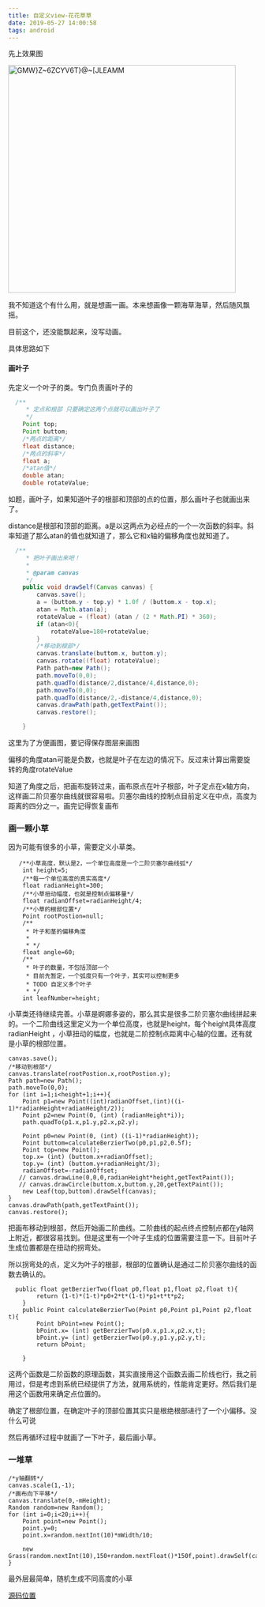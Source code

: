 ```yaml
---
title: 自定义view-花花草草
date: 2019-05-27 14:00:58
tags: android
---
```


先上效果图

<img src="https://wx4.sinaimg.cn/large/c1b251b3gy1g3f6vh94cqj20ct0m6ju1.jpg" alt="GMW}Z~6ZCYV6T}@~[JLEAMM" width="461" data-width="461" data-height="798">

我不知道这个有什么用，就是想画一画。本来想画像一颗海草海草，然后随风飘摇。

目前这个，还没能飘起来，没写动画。

具体思路如下

#### 画叶子

先定义一个叶子的类。专门负责画叶子的

```java
  /**
     * 定点和根部 只要确定这两个点就可以画出叶子了
     */
    Point top;
    Point buttom;
    /*两点的距离*/
    float distance;
    /*两点的斜率*/
    float a;
    /*atan值*/
    double atan;
    double rotateValue;
```

如题，画叶子，如果知道叶子的根部和顶部的点的位置，那么画叶子也就画出来了。

distance是根部和顶部的距离。a是以这两点为必经点的一个一次函数的斜率。斜率知道了那么atan的值也就知道了，那么它和x轴的偏移角度也就知道了。

```java
  /**
     * 把叶子画出来吧！
     *
     * @param canvas
     */
    public void drawSelf(Canvas canvas) {
        canvas.save();
        a = (buttom.y - top.y) * 1.0f / (buttom.x - top.x);
        atan = Math.atan(a);
        rotateValue = (float) (atan / (2 * Math.PI) * 360);
        if (atan<0){
            rotateValue=180+rotateValue;
        }
        /*移动到根部*/
        canvas.translate(buttom.x, buttom.y);
        canvas.rotate((float) rotateValue);
        Path path=new Path();
        path.moveTo(0,0);
        path.quadTo(distance/2,distance/4,distance,0);
        path.moveTo(0,0);
        path.quadTo(distance/2,-distance/4,distance,0);
        canvas.drawPath(path,getTextPaint());
        canvas.restore();

    }

```

这里为了方便画图，要记得保存图层来画图

偏移的角度atan可能是负数，也就是叶子在左边的情况下。反过来计算出需要旋转的角度rotateValue

知道了角度之后，把画布旋转过来，画布原点在叶子根部，叶子定点在x轴方向，这样画二阶贝塞尔曲线就很容易啦。贝塞尔曲线的控制点目前定义在中点，高度为距离的四分之一。画完记得恢复画布

### 画一颗小草

因为可能有很多的小草，需要定义小草类。

```
   /**小草高度，默认是2，一个单位高度是一个二阶贝塞尔曲线弧*/
    int height=5;
    /**每一个单位高度的真实高度*/
    float radianHeight=300;
    /**小草扭动幅度，也就是控制点偏移量*/
    float radianOffset=radianHeight/4;
    /**小草的根部位置*/
    Point rootPostion=null;
    /**
     * 叶子和茎的偏移角度
     *
     * */
    float angle=60;
    /**
     * 叶子的数量，不包括顶部一个
     * 目前先暂定，一个弧度只有一个叶子，其实可以控制更多
     * TODO 自定义多个叶子
     * */
    int leafNumber=height;
```

小草类还待继续完善。小草是婀娜多姿的，那么其实是很多二阶贝塞尔曲线拼起来的。一个二阶曲线这里定义为一个单位高度，也就是height，每个height具体高度radianHeight ，小草扭动的幅度，也就是二阶控制点距离中心轴的位置。还有就是小草的根部位置。

```
canvas.save();
/*移动到根部*/
canvas.translate(rootPostion.x,rootPostion.y);
Path path=new Path();
path.moveTo(0,0);
for (int i=1;i<height+1;i++){
    Point p1=new Point((int)radianOffset,(int)((i-1)*radianHeight+radianHeight/2));
    Point p2=new Point(0, (int) (radianHeight*i));
    path.quadTo(p1.x,p1.y,p2.x,p2.y);

    Point p0=new Point(0, (int) ((i-1)*radianHeight));
    Point buttom=calculateBerzierTwo(p0,p1,p2,0.5f);
    Point top=new Point();
    top.x= (int) (buttom.x+radianOffset);
    top.y= (int) (buttom.y+radianHeight/3);
    radianOffset=-radianOffset;
   // canvas.drawLine(0,0,0,radianHeight*height,getTextPaint());
   // canvas.drawCircle(buttom.x,buttom.y,20,getTextPaint());
    new Leaf(top,buttom).drawSelf(canvas);
}
canvas.drawPath(path,getTextPaint());
canvas.restore();
```

把画布移动到根部，然后开始画二阶曲线。二阶曲线的起点终点控制点都在y轴网上附近，都很容易找到。但是这里有一个叶子生成的位置需要注意一下。目前叶子生成位置都是在扭动的拐弯处。

所以拐弯处的点，定义为叶子的根部，根部的位置确认是通过二阶贝塞尔曲线的函数去确认的。

```
  public float getBerzierTwo(float p0,float p1,float p2,float t){
        return (1-t)*(1-t)*p0+2*t*(1-t)*p1+t*t*p2;
    }
    public Point calculateBerzierTwo(Point p0,Point p1,Point p2,float t){
        Point bPoint=new Point();
        bPoint.x= (int) getBerzierTwo(p0.x,p1.x,p2.x,t);
        bPoint.y= (int) getBerzierTwo(p0.y,p1.y,p2.y,t);
        return bPoint;

    }
```

这两个函数是二阶函数的原理函数，其实直接用这个函数去画二阶线也行，我之前用过，但是考虑到系统已经提供了方法，就用系统的，性能肯定更好。然后我们是用这个函数用来确定点位置的。

确定了根部位置，在确定叶子的顶部位置其实只是根绝根部进行了一个小偏移。没什么可说

然后再循环过程中就画了一下叶子，最后画小草。

### 一堆草

```
/*y轴翻转*/
canvas.scale(1,-1);
/*画布向下平移*/
canvas.translate(0,-mHeight);
Random random=new Random();
for (int i=0;i<20;i++){
    Point point=new Point();
    point.y=0;
    point.x=random.nextInt(10)*mWidth/10;

    new Grass(random.nextInt(10),150+random.nextFloat()*150f,point).drawSelf(canvas);
}
```

最外层最简单，随机生成不同高度的小草

[源码位置](https://github.com/yeqinfu/ClockView)